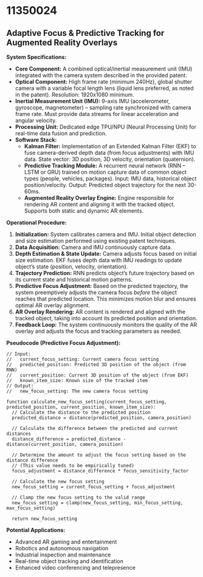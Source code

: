 # 11350024

## Adaptive Focus & Predictive Tracking for Augmented Reality Overlays

**System Specifications:**

*   **Core Component:** A combined optical/inertial measurement unit (IMU) integrated with the camera system described in the provided patent.
*   **Optical Component:**  High frame rate (minimum 240Hz), global shutter camera with a variable focal length lens (liquid lens preferred, as noted in the patent).  Resolution: 1920x1080 minimum.
*   **Inertial Measurement Unit (IMU):** 9-axis IMU (accelerometer, gyroscope, magnetometer) – sampling rate synchronized with camera frame rate.  Must provide data streams for linear acceleration and angular velocity.
*   **Processing Unit:** Dedicated edge TPU/NPU (Neural Processing Unit) for real-time data fusion and prediction.
*   **Software Stack:**
    *   **Kalman Filter:**  Implementation of an Extended Kalman Filter (EKF) to fuse camera-derived depth data (from focus adjustments) with IMU data.  State vector: 3D position, 3D velocity, orientation (quaternion).
    *   **Predictive Tracking Module:**  A recurrent neural network (RNN – LSTM or GRU) trained on motion capture data of common object types (people, vehicles, packages).  Input: IMU data, historical object position/velocity. Output: Predicted object trajectory for the next 30-60ms.
    *   **Augmented Reality Overlay Engine:**  Engine responsible for rendering AR content and aligning it with the tracked object.  Supports both static and dynamic AR elements.

**Operational Procedure:**

1.  **Initialization:** System calibrates camera and IMU.  Initial object detection and size estimation performed using existing patent techniques.
2.  **Data Acquisition:** Camera and IMU continuously capture data.
3.  **Depth Estimation & State Update:**  Camera adjusts focus based on initial size estimation. EKF fuses depth data with IMU readings to update object’s state (position, velocity, orientation).
4.  **Trajectory Prediction:** RNN predicts object’s future trajectory based on its current state and historical motion patterns.
5.  **Predictive Focus Adjustment:** Based on the predicted trajectory, the system preemptively adjusts the camera focus *before* the object reaches that predicted location.  This minimizes motion blur and ensures optimal AR overlay alignment.
6.  **AR Overlay Rendering:** AR content is rendered and aligned with the tracked object, taking into account its predicted position and orientation.
7.  **Feedback Loop:** The system continuously monitors the quality of the AR overlay and adjusts the focus and tracking parameters as needed.

**Pseudocode (Predictive Focus Adjustment):**

```
// Input:
//   current_focus_setting: Current camera focus setting
//   predicted_position: Predicted 3D position of the object (from RNN)
//   current_position: Current 3D position of the object (from EKF)
//   known_item_size: Known size of the tracked item
// Output:
//   new_focus_setting: The new camera focus setting

function calculate_new_focus_setting(current_focus_setting, predicted_position, current_position, known_item_size):
  // Calculate the distance to the predicted position
  predicted_distance = distance(predicted_position, camera_position)

  // Calculate the difference between the predicted and current distances
  distance_difference = predicted_distance - distance(current_position, camera_position)

  // Determine the amount to adjust the focus setting based on the distance difference
  // (This value needs to be empirically tuned)
  focus_adjustment = distance_difference * focus_sensitivity_factor

  // Calculate the new focus setting
  new_focus_setting = current_focus_setting + focus_adjustment

  // Clamp the new focus setting to the valid range
  new_focus_setting = clamp(new_focus_setting, min_focus_setting, max_focus_setting)

  return new_focus_setting
```

**Potential Applications:**

*   Advanced AR gaming and entertainment
*   Robotics and autonomous navigation
*   Industrial inspection and maintenance
*   Real-time object tracking and identification
*   Enhanced video conferencing and telepresence